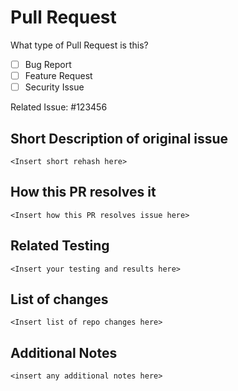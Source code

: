 Pull Request
============
What type of Pull Request is this?
- [ ] Bug Report
- [ ] Feature Request
- [ ] Security Issue

Related Issue: #123456

Short Description of original issue
-----------------------------------
```
<Insert short rehash here>
```

How this PR resolves it
-----------------------
```
<Insert how this PR resolves issue here>
```

Related Testing
---------------
```
<Insert your testing and results here>
```

List of changes
---------------
```
<Insert list of repo changes here>
```

Additional Notes
----------------
```
<insert any additional notes here>
```
